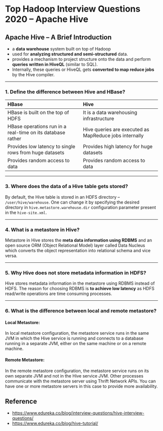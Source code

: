 # Top Hadoop Interview Questions 2020 – Apache Hive


## Apache Hive – A Brief Introduction
- a <b>data warehouse</b> system built on top of Hadoop 
- used for <b>analyzing structured and semi-structured</b> data.
- provides a mechanism to project structure onto the data and perform <b>queries written in HiveQL</b> (similar to SQL).
- Internally, these queries or HiveQL gets <b>converted to map reduce jobs</b> by the Hive compiler.


---
### 1. Define the difference between Hive and HBase?
| HBase | Hive |
| :--- | :--- |
| HBase is built on the top of HDFS | It is a data warehousing infrastructure|
| HBase operations run in a real-time on its database rather | Hive queries are executed as MapReduce jobs internally |
| Provides low latency to single rows from huge datasets | Provides high latency for huge datasets |
| Provides random access to data | Provides random access to data |


---
### 3. Where does the data of a Hive table gets stored?
By default, the Hive table is stored in an HDFS directory – ```/user/hive/warehouse```. 
One can change it by specifying the desired directory in ```hive.metastore.warehouse.dir``` configuration parameter 
present in the ```hive-site.xml```. 


---
### 4. What is a metastore in Hive?
Metastore in Hive stores the <b>meta data information using RDBMS</b> 
and an open source ORM (Object Relational Model) layer called Data Nucleus 
which converts the object representation into relational schema and vice versa.


---
### 5. Why Hive does not store metadata information in HDFS?
Hive stores metadata information in the metastore using RDBMS instead of HDFS. 
The reason for choosing RDBMS is <b>to achieve low latency</b> as HDFS read/write operations are time consuming processes.


---
### 6. What is the difference between local and remote metastore?

#### Local Metastore:

In local metastore configuration, the metastore service runs in the same JVM in which the Hive service is running and connects to a database running in a separate JVM, either on the same machine or on a remote machine.


#### Remote Metastore:

In the remote metastore configuration, the metastore service runs on its own separate JVM and not in the Hive service JVM. Other processes communicate with the metastore server using Thrift Network APIs. You can have one or more metastore servers in this case to provide more availability.






















## Reference
- https://www.edureka.co/blog/interview-questions/hive-interview-questions/
- https://www.edureka.co/blog/hive-tutorial/
